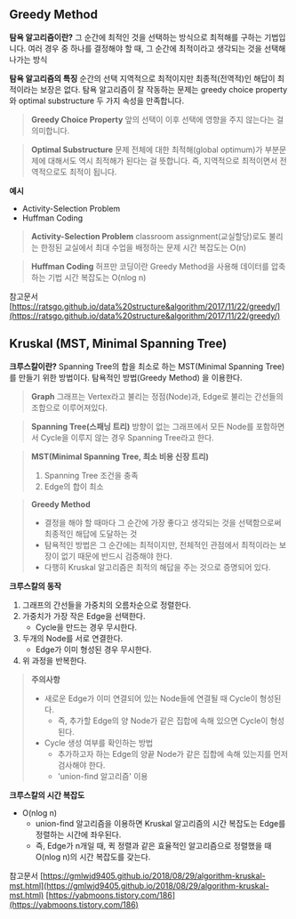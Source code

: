 
## Greedy Method

**탐욕 알고리즘이란?**
그 순간에 최적인 것을 선택하는 방식으로 최적해를 구하는 기법입니다.
여러 경우 중 하나를 결정해야 할 때, 그 순간에 최적이라고 생각되는 것을 선택해 나가는 방식

**탐욕 알고리즘의 특징**
순간의 선택 지역적으로 최적이지만 최종적(전역적)인 해답이 최적이라는 보장은 없다. 
탐욕 알고리즘이 잘 작동하는 문제는 greedy choice property와 optimal substructure 두 가지 속성을 만족합니다.

> **Greedy Choice Property**
> 앞의 선택이 이후 선택에 영향을 주지 않는다는 걸 의미합니다.

> **Optimal Substructure**
> 문제 전체에 대한 최적해(global optimum)가 부분문제에 대해서도 역시 최적해가 된다는 걸 뜻합니다.
> 즉, 지역적으로 최적이면서 전역적으로도 최적이 됩니다.

**예시**
- Activity-Selection Problem
- Huffman Coding

>**Activity-Selection Problem**
> classroom assignment(교실할당)로도 불리는 한정된 교실에서 최대 수업을 배정하는 문제
> 시간 복잡도는 O(n)
	
> **Huffman Coding**
> 허프만 코딩이란 Greedy Method을 사용해 데이터를 압축하는 기법
> 시간 복잡도는 O(nlog n)

참고문서
[https://ratsgo.github.io/data%20structure&algorithm/2017/11/22/greedy/](https://ratsgo.github.io/data%20structure&algorithm/2017/11/22/greedy/)

## Kruskal (MST, Minimal Spanning Tree)

**크루스칼이란?**
Spanning Tree의 합을 최소로 하는 MST(Minimal Spanning Tree)를 만들기 위한 방법이다.
탐욕적인 방법(Greedy Method) 을 이용한다.

>**Graph**
>그래프는 Vertex라고 불리는 정점(Node)과, Edge로 불리는 간선들의 조합으로 이루어져있다.

>**Spanning Tree(스패닝 트리)**
>방향이 없는 그래프에서 모든 Node를 포함하면서 Cycle을 이루지 않는 경우 Spanning Tree라고 한다.

> **MST(Minimal Spanning Tree, 최소 비용 신장 트리)**
>1. Spanning Tree 조건을 충족
>2. Edge의 합이 최소

>**Greedy Method**
>- 결정을 해야 할 때마다 그 순간에 가장 좋다고 생각되는 것을 선택함으로써 최종적인 해답에 도달하는 것
>- 탐욕적인 방법은 그 순간에는 최적이지만, 전체적인 관점에서 최적이라는 보장이 없기 때문에 반드시 검증해야 한다.
>- 다행히 Kruskal 알고리즘은 최적의 해답을 주는 것으로 증명되어 있다.

**크루스칼의 동작**
1. 그래프의 간선들을 가중치의 오름차순으로 정렬한다.
2. 가중치가 가장 작은 Edge을 선택한다.
	- Cycle을 만드는 경우 무시한다.
3. 두개의 Node를 서로 연결한다.
	- Edge가 이미 형성된 경우 무시한다.
4. 위 과정을 반복한다.

>**주의사항**
>- 새로운 Edge가 이미 연결되어 있는 Node들에 연결될 때 Cycle이 형성된다.
>	- 즉, 추가할 Edge의 양 Node가 같은 집합에 속해 있으면 Cycle이 형성된다.
>- Cycle 생성 여부를 확인하는 방법
>	- 추가하고자 하는 Edge의 양끝 Node가 같은 집합에 속해 있는지를 먼저 검사해야 한다.
>	- 'union-find 알고리즘' 이용

**크루스칼의 시간 복잡도**
- O(nlog n)
	- union-find 알고리즘을 이용하면 Kruskal 알고리즘의 시간 복잡도는 Edge를 정렬하는 시간에 좌우된다.
	- 즉, Edge가 n개일 때, 퀵 정렬과 같은 효율적인 알고리즘으로 정렬했을 때 O(nlog n)의 시간 복잡도를 갖는다.
	
참고문서
[https://gmlwjd9405.github.io/2018/08/29/algorithm-kruskal-mst.html](https://gmlwjd9405.github.io/2018/08/29/algorithm-kruskal-mst.html)
[https://yabmoons.tistory.com/186](https://yabmoons.tistory.com/186)
